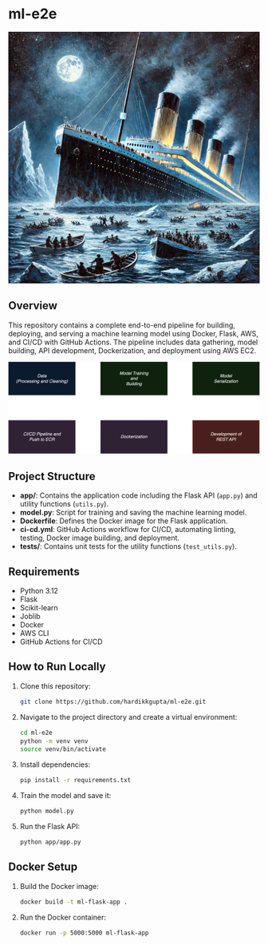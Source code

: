 # ml-e2e
![cover](data/cover.png)

## Overview
This repository contains a complete end-to-end pipeline for building, deploying, and serving a machine learning model using Docker, Flask, AWS, and CI/CD with GitHub Actions. The pipeline includes data gathering, model building, API development, Dockerization, and deployment using AWS EC2.

![Description](data/timeline.png)

## Project Structure
- **app/**: Contains the application code including the Flask API (`app.py`) and utility functions (`utils.py`).
- **model.py**: Script for training and saving the machine learning model.
- **Dockerfile**: Defines the Docker image for the Flask application.
- **ci-cd.yml**: GitHub Actions workflow for CI/CD, automating linting, testing, Docker image building, and deployment.
- **tests/**: Contains unit tests for the utility functions (`test_utils.py`).

## Requirements
- Python 3.12
- Flask
- Scikit-learn
- Joblib
- Docker
- AWS CLI
- GitHub Actions for CI/CD

## How to Run Locally
1. Clone this repository:
   ```bash
   git clone https://github.com/hardikkgupta/ml-e2e.git
   ```
2. Navigate to the project directory and create a virtual environment:
   ```bash
   cd ml-e2e
   python -m venv venv
   source venv/bin/activate
   ```
3. Install dependencies:
   ```bash
   pip install -r requirements.txt
   ```
4. Train the model and save it:
   ```bash
   python model.py
   ```
5. Run the Flask API:
   ```bash
   python app/app.py
   ```

## Docker Setup
1. Build the Docker image:
   ```bash
   docker build -t ml-flask-app .
   ```
2. Run the Docker container:
   ```bash
   docker run -p 5000:5000 ml-flask-app
   ```